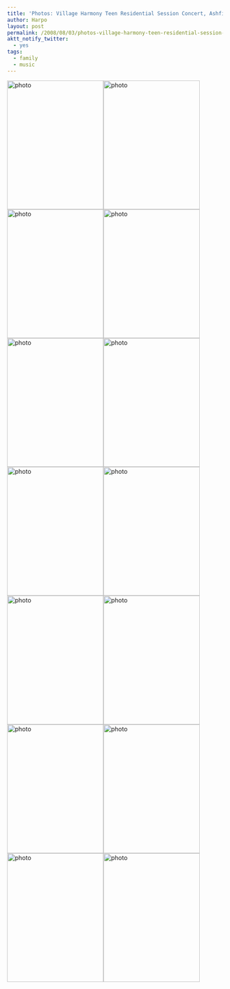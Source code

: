 ```yaml
---
title: 'Photos: Village Harmony Teen Residential Session Concert, Ashfield MA'
author: Harpo
layout: post
permalink: /2008/08/03/photos-village-harmony-teen-residential-session-concert-ashfield-ma/
aktt_notify_twitter:
  - yes
tags:
  - family
  - music
---
```

[<img class="alignnone size-full wp-image-364" src="http://www.harpojaeger.com/assets/media/wp-content/uploads/2008/08/p-640-480-8c3df4d9-12f3-47ca-86b7-5b5902a8b9dc.jpeg" alt="photo" width="225" height="300" />][1][<img class="alignnone size-full wp-image-364" src="http://www.harpojaeger.com/assets/media/wp-content/uploads/2008/08/p-640-480-c395472f-e7e2-4842-9b9b-afaa910ff82f.jpeg" alt="photo" width="225" height="300" />][2][<img class="alignnone size-full wp-image-364" src="http://www.harpojaeger.com/assets/media/wp-content/uploads/2008/08/p-640-480-6985a306-6048-40a2-af30-d19487266494.jpeg" alt="photo" width="225" height="300" />][3][<img class="alignnone size-full wp-image-364" src="http://www.harpojaeger.com/assets/media/wp-content/uploads/2008/08/p-640-480-ca2b8926-2893-43c3-a3f6-6576cbcb9bc6.jpeg" alt="photo" width="225" height="300" />][4][<img class="alignnone size-full wp-image-364" src="http://www.harpojaeger.com/assets/media/wp-content/uploads/2008/08/p-640-480-a391e10d-170b-47b3-8d6b-2018d5a65748.jpeg" alt="photo" width="225" height="300" />][5][<img class="alignnone size-full wp-image-364" src="http://www.harpojaeger.com/assets/media/wp-content/uploads/2008/08/p-640-480-3590ddbf-09ca-499f-98b0-b14fc706c483.jpeg" alt="photo" width="225" height="300" />][6][<img class="alignnone size-full wp-image-364" src="http://www.harpojaeger.com/assets/media/wp-content/uploads/2008/08/p-640-480-46e2be76-4c46-4fc8-a67c-3a0a638e0f35.jpeg" alt="photo" width="225" height="300" />][7][<img class="alignnone size-full wp-image-364" src="http://www.harpojaeger.com/assets/media/wp-content/uploads/2008/08/p-640-480-59711349-e146-488d-9d27-5ea15cd0793e.jpeg" alt="photo" width="225" height="300" />][8][<img class="alignnone size-full wp-image-364" src="http://www.harpojaeger.com/assets/media/wp-content/uploads/2008/08/p-640-480-641fa645-5fb7-4a13-92ed-09079dbdac1f.jpeg" alt="photo" width="225" height="300" />][9][<img class="alignnone size-full wp-image-364" src="http://www.harpojaeger.com/assets/media/wp-content/uploads/2008/08/p-640-480-1637261f-0507-4285-b526-7c502788ca35.jpeg" alt="photo" width="225" height="300" />][10][<img class="alignnone size-full wp-image-364" src="http://www.harpojaeger.com/assets/media/wp-content/uploads/2008/08/p-640-480-b8f9ff3b-b2d1-45ec-866b-d7ed2377edb8.jpeg" alt="photo" width="225" height="300" />][11][<img class="alignnone size-full wp-image-364" src="http://www.harpojaeger.com/assets/media/wp-content/uploads/2008/08/p-640-480-4c34c8c3-42cf-4aed-9e90-1978bb3a454e.jpeg" alt="photo" width="225" height="300" />][12][<img class="alignnone size-full wp-image-364" src="http://www.harpojaeger.com/assets/media/wp-content/uploads/2008/08/p-640-480-44673365-83c3-4ddc-9dc3-2833b6ee3d0d.jpeg" alt="photo" width="225" height="300" />][13][<img class="alignnone size-full wp-image-364" src="http://www.harpojaeger.com/assets/media/wp-content/uploads/2008/08/p-640-480-b4c8c197-8e49-48bc-a77f-9763140756c0.jpeg" alt="photo" width="225" height="300" />][14]

 [1]: http://www.harpojaeger.com/assets/media/wp-content/uploads/2008/08/p-640-480-8c3df4d9-12f3-47ca-86b7-5b5902a8b9dc.jpeg
 [2]: http://www.harpojaeger.com/assets/media/wp-content/uploads/2008/08/p-640-480-c395472f-e7e2-4842-9b9b-afaa910ff82f.jpeg
 [3]: http://www.harpojaeger.com/assets/media/wp-content/uploads/2008/08/p-640-480-6985a306-6048-40a2-af30-d19487266494.jpeg
 [4]: http://www.harpojaeger.com/assets/media/wp-content/uploads/2008/08/p-640-480-ca2b8926-2893-43c3-a3f6-6576cbcb9bc6.jpeg
 [5]: http://www.harpojaeger.com/assets/media/wp-content/uploads/2008/08/p-640-480-a391e10d-170b-47b3-8d6b-2018d5a65748.jpeg
 [6]: http://www.harpojaeger.com/assets/media/wp-content/uploads/2008/08/p-640-480-3590ddbf-09ca-499f-98b0-b14fc706c483.jpeg
 [7]: http://www.harpojaeger.com/assets/media/wp-content/uploads/2008/08/p-640-480-46e2be76-4c46-4fc8-a67c-3a0a638e0f35.jpeg
 [8]: http://www.harpojaeger.com/assets/media/wp-content/uploads/2008/08/p-640-480-59711349-e146-488d-9d27-5ea15cd0793e.jpeg
 [9]: http://www.harpojaeger.com/assets/media/wp-content/uploads/2008/08/p-640-480-641fa645-5fb7-4a13-92ed-09079dbdac1f.jpeg
 [10]: http://www.harpojaeger.com/assets/media/wp-content/uploads/2008/08/p-640-480-1637261f-0507-4285-b526-7c502788ca35.jpeg
 [11]: http://www.harpojaeger.com/assets/media/wp-content/uploads/2008/08/p-640-480-b8f9ff3b-b2d1-45ec-866b-d7ed2377edb8.jpeg
 [12]: http://www.harpojaeger.com/assets/media/wp-content/uploads/2008/08/p-640-480-4c34c8c3-42cf-4aed-9e90-1978bb3a454e.jpeg
 [13]: http://www.harpojaeger.com/assets/media/wp-content/uploads/2008/08/p-640-480-44673365-83c3-4ddc-9dc3-2833b6ee3d0d.jpeg
 [14]: http://www.harpojaeger.com/assets/media/wp-content/uploads/2008/08/p-640-480-b4c8c197-8e49-48bc-a77f-9763140756c0.jpeg